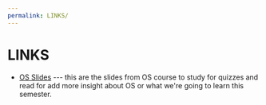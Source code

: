 ```yaml
---
permalink: LINKS/
---
```


# LINKS
- [OS Slides](https://www.os-book.com/OS10/slide-dir/) --- this are the slides from OS course to study for quizzes and read for add more insight about OS or what we're going to learn this semester.
